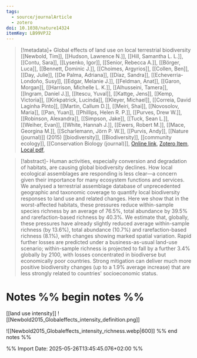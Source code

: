 ```yaml
---
tags:
  - source/journalArticle
  - zotero
doi: 10.1038/nature14324
itemKey: LB99VPJ2
---
```

>[!metadata]+
> Global effects of land use on local terrestrial biodiversity
> [[Newbold, Tim]], [[Hudson, Lawrence N.]], [[Hill, Samantha L. L.]], [[Contu, Sara]], [[Lysenko, Igor]], [[Senior, Rebecca A.]], [[Börger, Luca]], [[Bennett, Dominic J.]], [[Choimes, Argyrios]], [[Collen, Ben]], [[Day, Julie]], [[De Palma, Adriana]], [[Díaz, Sandra]], [[Echeverria-Londoño, Susy]], [[Edgar, Melanie J.]], [[Feldman, Anat]], [[Garon, Morgan]], [[Harrison, Michelle L. K.]], [[Alhusseini, Tamera]], [[Ingram, Daniel J.]], [[Itescu, Yuval]], [[Kattge, Jens]], [[Kemp, Victoria]], [[Kirkpatrick, Lucinda]], [[Kleyer, Michael]], [[Correia, David Laginha Pinto]], [[Martin, Callum D.]], [[Meiri, Shai]], [[Novosolov, Maria]], [[Pan, Yuan]], [[Phillips, Helen R. P.]], [[Purves, Drew W.]], [[Robinson, Alexandra]], [[Simpson, Jake]], [[Tuck, Sean L.]], [[Weiher, Evan]], [[White, Hannah J.]], [[Ewers, Robert M.]], [[Mace, Georgina M.]], [[Scharlemann, Jörn P. W.]], [[Purvis, Andy]], 
> [[Nature (journal)]] (2015)
> [[biodiversity]], [[Biodiversity]], [[community ecology]], [[Conservation Biology (journal)]], 
> [Online link](https://www.nature.com/articles/nature14324), [Zotero Item](zotero://select/library/items/LB99VPJ2), [Local pdf](file://C:/Users/aburg/Documents/references/zotero/storage/VV6W92FN/Newbold2015_Globaleffectsa.pdf), 

>[!abstract]-
>Human activities, especially conversion and degradation of habitats, are causing global biodiversity declines. How local ecological assemblages are responding is less clear—a concern given their importance for many ecosystem functions and services. We analysed a terrestrial assemblage database of unprecedented geographic and taxonomic coverage to quantify local biodiversity responses to land use and related changes. Here we show that in the worst-affected habitats, these pressures reduce within-sample species richness by an average of 76.5%, total abundance by 39.5% and rarefaction-based richness by 40.3%. We estimate that, globally, these pressures have already slightly reduced average within-sample richness (by 13.6%), total abundance (10.7%) and rarefaction-based richness (8.1%), with changes showing marked spatial variation. Rapid further losses are predicted under a business-as-usual land-use scenario; within-sample richness is projected to fall by a further 3.4% globally by 2100, with losses concentrated in biodiverse but economically poor countries. Strong mitigation can deliver much more positive biodiversity changes (up to a 1.9% average increase) that are less strongly related to countries' socioeconomic status.

# Notes %% begin notes %%

[[land use intensity]]
![[Newbold2015_Globaleffects_intensity_definition.png]]

![[Newbold2015_Globaleffects_intensity_richness.webp|600]]
%% end notes %%




%% Import Date: 2025-05-26T13:45:45.076+02:00 %%
